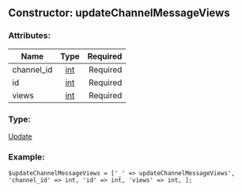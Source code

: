 ## Constructor: updateChannelMessageViews  

### Attributes:

| Name     |    Type       | Required |
|----------|:-------------:|---------:|
|channel\_id|[int](../types/int.md) | Required|
|id|[int](../types/int.md) | Required|
|views|[int](../types/int.md) | Required|
### Type: 

[Update](../types/Update.md)
### Example:

```
$updateChannelMessageViews = ['_' => updateChannelMessageViews', 'channel_id' => int, 'id' => int, 'views' => int, ];
```